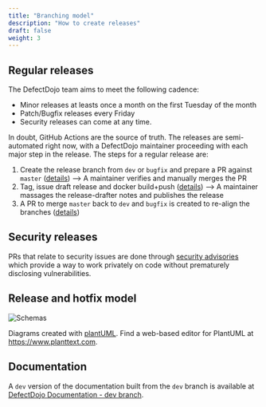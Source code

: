 ```yaml
---
title: "Branching model"
description: "How to create releases"
draft: false
weight: 3
---
```


## Regular releases

The DefectDojo team aims to meet the following cadence: 

- Minor releases at leasts once a month on the first Tuesday of the month
- Patch/Bugfix releases every Friday
- Security releases can come at any time.

In doubt, GitHub Actions are the source of truth. The releases are semi-automated right now, with a DefectDojo maintainer proceeding with each major step in the release. The steps for a regular release are:
1. Create the release branch from `dev` or `bugfix` and prepare a PR against `master` ([details](https://github.com/DefectDojo/django-DefectDojo/blob/master/.github/workflows/new-release-pr.yml))
--> A maintainer verifies and manually merges the PR
1. Tag, issue draft release and docker build+push ([details](https://github.com/DefectDojo/django-DefectDojo/blob/master/.github/workflows/new-release-tag-docker.yml))
--> A maintainer massages the release-drafter notes and publishes the release
1. A PR to merge `master` back to `dev` and `bugfix` is created to re-align the branches ([details](https://github.com/DefectDojo/django-DefectDojo/blob/master/.github/workflows/new-release-master-into-dev.yml))

## Security releases
PRs that relate to security issues are done through [security advisories](https://github.com/DefectDojo/django-DefectDojo/security/advisories) which provide a way to work privately on code without prematurely disclosing vulnerabilities.

## Release and hotfix model
![Schemas](../../images/branching_model_v2.png)

Diagrams created with [plantUML](https://plantuml.com). Find a web-based editor for PlantUML at https://www.planttext.com.

## Documentation
A `dev` version of the documentation built from the `dev` branch is available at [DefectDojo Documentation - dev branch](https://documentation.defectdojo.com/dev/).


<!-- PlantUML Schema -->
<div hidden>
```
@startuml

participant "Dev Branch" as dev #LightBlue
participant "BugFix Branch" as bugfix #LightGreen
participant "Release Branch" as release #LightGoldenRodYellow
participant "Master Branch" as master #LightSalmon

== Minor Release (Monthly) ==

dev -> release: Create branch "release/2.x.0"
release -> master: Merge
note right: Official Release\n - Tag 2.x.0\n - Push 2.x.0 to DockerHub
master --> bugfix: Merge master into bugfix to realign
master --> dev: Merge master back into dev

== Patch/BugFix Release (Weekly) ==

bugfix -> release: Create branch "release/2.x.y"
release -> master: Merge
note right: Official Release\n - Tag 2.x.y\n - Push 2.x.y to DockerHub
master -> bugfix: Merge master back into bugfix to realign
master --> dev: Merge master into dev to realign

== Security Release (As Needed) ==

master -> release: Create branch "release/2.x.y"
release -> master: Merge
note right: Official Release\n - Tag 2.x.y\n - Push 2.x.y to DockerHub
master --> bugfix: Merge master into bugfix to realign
master --> dev: Merge master into dev to realign

@enduml
```
</div>